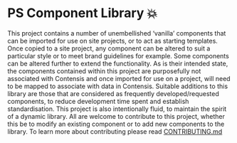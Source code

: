 # PS Component Library 💥

This project contains a number of unembellished ‘vanilla’ components that can be imported for use on site projects, or to act as starting templates. Once copied to a site project, any component can be altered to suit a particular style or to meet brand guidelines for example. Some components can be altered further to extend the functionality.
As is their intended state, the components contained within this project are purposefully not associated with Contensis and once imported for use on a project, will need to be mapped to associate with data in Contensis.
Suitable additions to this library are those that are considered as frequently developed/requested components, to reduce development time spent and establish standardisation.
This project is also intentionally fluid, to maintain the spirit of a dynamic library. All are welcome to contribute to this project, whether this be to modify an existing component or to add new components to the library.
To learn more about contributing please read [CONTRIBUTING.md](CONTRIBUTING.md)
